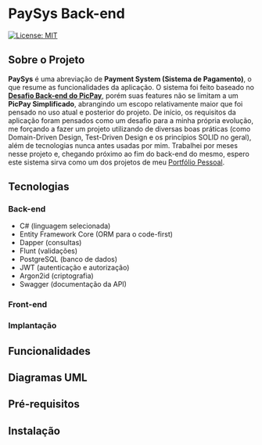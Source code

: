 # PaySys Back-end
[![License: MIT](https://img.shields.io/badge/license-MIT-green)](https://github.com/MatheusMacedoDev/paysys-backend/blob/main/LICENSE)

## Sobre o Projeto
**PaySys** é uma abreviação de **Payment System (Sistema de Pagamento)**, o que resume as funcionalidades da aplicação. O sistema foi feito baseado no **[Desafio Back-end do PicPay](https://github.com/PicPay/picpay-desafio-backend)**, porém suas features não se limitam a um **PicPay Simplificado**, abrangindo um escopo relativamente maior que foi pensado no uso atual e posterior do projeto. De início, os requisitos da aplicação foram pensados como um desafio para a minha própria evolução, me forçando a fazer um projeto utilizando de diversas boas práticas (como Domain-Driven Design, Test-Driven Design e os princípios SOLID no geral), além de tecnologias nunca antes usadas por mim. Trabalhei por meses nesse projeto e, chegando próximo ao fim do back-end do mesmo, espero este sistema sirva como um dos projetos de meu [Portfólio Pessoal](https://github.com/MatheusMacedoDev).

## Tecnologias

### Back-end
- C# (linguagem selecionada)
- Entity Framework Core (ORM para o code-first)
- Dapper (consultas)
- Flunt (validações)
- PostgreSQL (banco de dados)
- JWT (autenticação e autorização)
- Argon2id (criptografia)
- Swagger (documentação da API)

### Front-end

### Implantação

## Funcionalidades

## Diagramas UML

## Pré-requisitos

## Instalação
